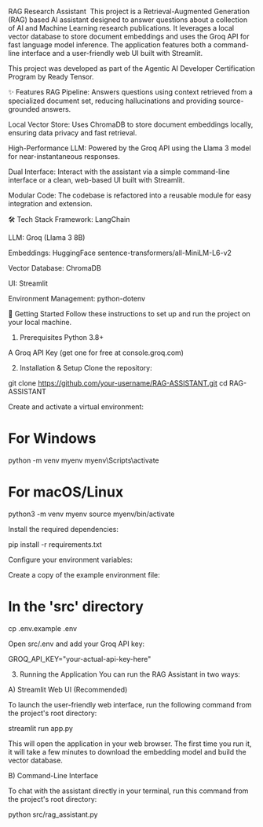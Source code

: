 RAG Research Assistant 
This project is a Retrieval-Augmented Generation (RAG) based AI assistant designed to answer questions about a collection of AI and Machine Learning research publications. It leverages a local vector database to store document embeddings and uses the Groq API for fast language model inference. The application features both a command-line interface and a user-friendly web UI built with Streamlit.

This project was developed as part of the Agentic AI Developer Certification Program by Ready Tensor.

✨ Features
RAG Pipeline: Answers questions using context retrieved from a specialized document set, reducing hallucinations and providing source-grounded answers.

Local Vector Store: Uses ChromaDB to store document embeddings locally, ensuring data privacy and fast retrieval.

High-Performance LLM: Powered by the Groq API using the Llama 3 model for near-instantaneous responses.

Dual Interface: Interact with the assistant via a simple command-line interface or a clean, web-based UI built with Streamlit.

Modular Code: The codebase is refactored into a reusable module for easy integration and extension.

🛠️ Tech Stack
Framework: LangChain

LLM: Groq (Llama 3 8B)

Embeddings: HuggingFace sentence-transformers/all-MiniLM-L6-v2

Vector Database: ChromaDB

UI: Streamlit

Environment Management: python-dotenv

🚀 Getting Started
Follow these instructions to set up and run the project on your local machine.

1. Prerequisites
Python 3.8+

A Groq API Key (get one for free at console.groq.com)

2. Installation & Setup
Clone the repository:

git clone https://github.com/your-username/RAG-ASSISTANT.git
cd RAG-ASSISTANT


Create and activate a virtual environment:

# For Windows
python -m venv myenv
myenv\Scripts\activate

# For macOS/Linux
python3 -m venv myenv
source myenv/bin/activate


Install the required dependencies:

pip install -r requirements.txt


Configure your environment variables:

Create a copy of the example environment file:

# In the 'src' directory
cp .env.example .env


Open src/.env and add your Groq API key:

GROQ_API_KEY="your-actual-api-key-here"


3. Running the Application
You can run the RAG Assistant in two ways:

A) Streamlit Web UI (Recommended)

To launch the user-friendly web interface, run the following command from the project's root directory:

streamlit run app.py


This will open the application in your web browser. The first time you run it, it will take a few minutes to download the embedding model and build the vector database.

B) Command-Line Interface

To chat with the assistant directly in your terminal, run this command from the project's root directory:

python src/rag_assistant.py
